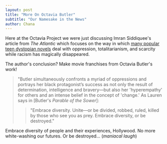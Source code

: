 ```yaml
---
layout: post
title: "More On Octavia Butler"
subtitle: "Our Namesake in the News"
author: Chana
---
```


Here at the Octavia Project we were just discussing Imran Siddiquee's article from <i>The Atlantic</i> which focuses 
on the way in which <a target="_blank" href="http://www.theatlantic.com/entertainment/archive/2014/11/the-topics-dystopian-films-wont-touch/382509/?single_page=true"> 
many popular teen dystopian novels<a/> deal with oppression, totalitarianism, and scarcity while 
racism has magically disappeared. 

The author's conclusion? Make movie franchises from Octavia Butler's work! 

>"Butler simultaneously confronts a myriad of oppressions and portrays her black protagonist’s success as not only 
the result of determination, intelligence and bravery—but also her 'hyperempathy' for others and an intense belief 
in the concept of 'change.' As Lauren says in [Butler's <i>Parable of the Sower</i>]:
>>"Embrace diversity. Unite—or be divided, robbed, ruled, killed by those who see you as prey. Embrace diversity, 
or be destroyed."

Embrace diversity of people and their experiences, Hollywood. No more white-washing our futures. Or be destroyed... 
(*maniacal laugh*) 
